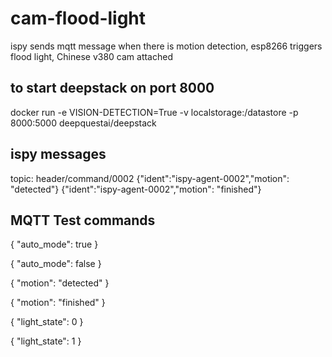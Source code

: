 # cam-flood-light
ispy sends mqtt message when there is motion detection, esp8266 triggers flood light, Chinese v380 cam attached 

## to start deepstack on port 8000
docker run -e VISION-DETECTION=True -v localstorage:/datastore -p 8000:5000 deepquestai/deepstack

## ispy messages
topic: header/command/0002
{"ident":"ispy-agent-0002","motion": "detected"}
{"ident":"ispy-agent-0002","motion": "finished"}

## MQTT Test commands

{
  "auto_mode": true
}

{
  "auto_mode": false
}

{
"motion": "detected"
}

{
"motion": "finished"
}

{
  "light_state": 0
}

{
  "light_state": 1
}
